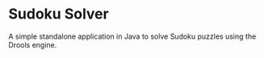 # Sudoku Solver

A simple standalone application in Java to solve Sudoku puzzles using the Drools engine.
